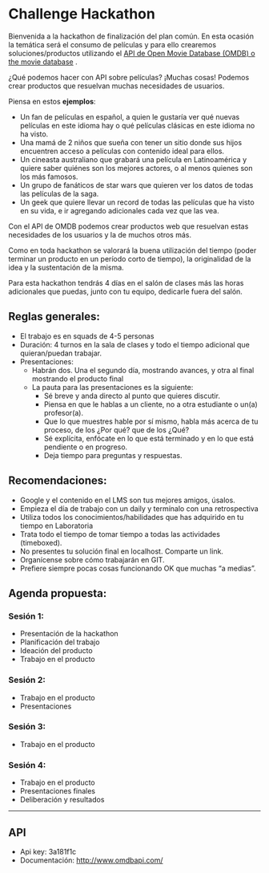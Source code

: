 # Challenge Hackathon
Bienvenida a la hackathon de finalización del plan común. En esta ocasión la temática será el consumo de películas y para ello crearemos soluciones/productos utilizando el [API de Open Movie Database (OMDB) o the movie database](http://www.omdbapi.com/) .

¿Qué podemos hacer con API sobre películas? ¡Muchas cosas! Podemos crear productos que resuelvan muchas necesidades de usuarios. 

Piensa en estos **ejemplos**:

- Un fan de películas en español, a quien le gustaría ver qué nuevas películas en este idioma hay o qué películas clásicas en este idioma no ha visto. 
- Una mamá de 2 niños que sueña con tener un sitio donde sus hijos encuentren acceso a películas con contenido ideal para ellos.
- Un cineasta australiano que grabará una película en Latinoamérica y quiere saber quiénes son los mejores actores, o al menos quienes son los más famosos.
- Un grupo de fanáticos de star wars que quieren ver los datos de todas las películas de la saga.
- Un geek que quiere llevar un record de todas las películas que ha visto en su vida, e ir agregando adicionales cada vez que las vea. 

Con el API de OMDB podemos crear productos web que resuelvan estas necesidades de los usuarios y la de muchos otros más.

Como en toda hackathon se valorará la buena utilización del tiempo (poder terminar un producto en un período corto de tiempo), la originalidad de la idea y la sustentación de la misma.

Para esta hackathon tendrás 4 días en el salón de clases más las horas adicionales que puedas, junto con tu equipo, dedicarle fuera del salón.

## Reglas generales:
- El trabajo es en squads de 4-5 personas
- Duración: 4 turnos en la sala de clases y todo el tiempo adicional que quieran/puedan trabajar.
- Presentaciones: 
  - Habrán dos. Una el segundo día, mostrando avances, y otra al final mostrando el producto final
  - La pauta para las presentaciones es la siguiente:
    - Sé breve y anda directo al punto que quieres discutir.
    - Piensa en que le hablas a un cliente, no a otra estudiante o un(a) profesor(a). 
    - Que lo que muestres hable por sí mismo, habla más acerca de tu proceso, de los ¿Por qué? que de los ¿Qué?
    - Sé explícita, enfócate en lo que está terminado y en lo que está pendiente o en progreso.
    - Deja tiempo para preguntas y respuestas.

## Recomendaciones:
- Google y el contenido en el LMS son tus mejores amigos, úsalos.
- Empieza el día de trabajo con un daily y termínalo con una retrospectiva
- Utiliza todos los conocimientos/habilidades que has adquirido en tu tiempo en Laboratoria 
- Trata todo el tiempo de tomar tiempo a todas las actividades (timeboxed).
- No presentes tu solución final en localhost. Comparte un link.
- Organícense sobre cómo trabajarán en GIT.
- Prefiere siempre pocas cosas funcionando OK que muchas “a medias”.

## Agenda propuesta:

### Sesión 1:
- Presentación de la hackathon
- Planificación del trabajo
- Ideación del producto
- Trabajo en el producto


### Sesión 2:
- Trabajo en el producto
- Presentaciones
 

### Sesión 3:
- Trabajo en el producto


### Sesión 4:
- Trabajo en el producto
- Presentaciones finales
- Deliberación y resultados

****

## API

- Api key: 3a181f1c
- Documentación: http://www.omdbapi.com/ 
